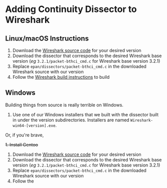 # Adding Continuity Dissector to Wireshark

## Linux/macOS Instructions

1. Download the <a href="https://www.wireshark.org/download.html">Wireshark
   source code</a> for your desired version 
1. Download the dissector that corresponds to the desired Wireshark base version (<i>eg</i>
   `3.2.1/packet-bthci_cmd.c` for Wireshark base version 3.2.1) 
1. Replace `epan/dissectors/packet-bthci_cmd.c` in the downloaded Wireshark
   source with our version
1. Follow the <a href="https://www.wireshark.org/docs/wsug_html_chunked/ChBuildInstallUnixBuild.html">
Wireshark build instructions</a> to build

## Windows 

Building things from source is really terrible on Windows. 

1. Use one of our Windows installers that we built with the dissector built in
   under the version subdirectories. Installers are named `Wireshark-win64-[version].exe`.

Or, if you're brave,

<strike> 1. Install Gentoo </strike>

1. Download the <a href="https://www.wireshark.org/download.html">Wireshark
   source code</a> for your desired version 
1. Download the dissector that corresponds to the desired Wireshark base version (<i>eg</i>
   `3.2.1/packet-bthci_cmd.c` for Wireshark base version 3.2.1) 
1. Replace `epan/dissectors/packet-bthci_cmd.c` in the downloaded Wireshark
   source with our version
1. Follow the 

